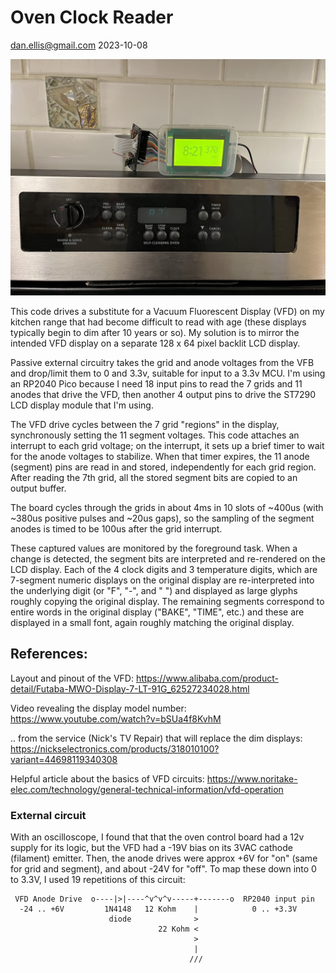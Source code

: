 # Oven Clock Reader

dan.ellis@gmail.com 2023-10-08

![Oven Clock Reader](https://raw.githubusercontent.com/dpwe/oven_clock_reader/main/pics/oven_clock_reader.jpg)


This code drives a substitute for a Vacuum Fluorescent Display (VFD)
on my kitchen range that had become difficult to read with age (these
displays typically begin to dim after 10 years or so).  My solution is
to mirror the intended VFD display on a separate 128 x 64 pixel
backlit LCD display. 

Passive external circuitry takes the grid and anode voltages from the
VFB and drop/limit them to 0 and 3.3v, suitable for input to a 3.3v
MCU. I'm using an RP2040 Pico because I need 18 input pins to read the 
7 grids and 11 anodes that drive the VFD, then another 4 output pins
to drive the ST7290 LCD display module that I'm using.

The VFD drive cycles between the 7 grid "regions" in the display, 
synchronously setting the 11 segment voltages.  This code attaches an
interrupt to each grid voltage; on the interrupt, it sets up a brief 
timer to wait for the anode voltages to stabilize.  When that timer 
expires, the 11 anode (segment) pins are read in and stored, 
independently for each grid region.  After reading the 7th grid, all
the stored segment bits are copied to an output buffer.  

The board  cycles through the grids in about 4ms in 10 slots of ~400us
(with ~380us positive pulses and ~20us gaps), so the sampling of the
segment anodes is timed to be 100us after the grid interrupt.

These captured values are monitored by the foreground task.  When a
change is detected, the segment bits are interpreted and re-rendered
on the LCD display.  Each of the 4 clock digits and 3 temperature
digits, which are 7-segment numeric displays on the original display
are re-interpreted into the underlying digit (or "F", "-", and " ")
and displayed as large glyphs roughly copying the original display.
The remaining segments correspond to entire words in the original 
display ("BAKE", "TIME", etc.) and these are displayed in a small
font, again roughly matching the original display.

## References:

Layout and pinout of the VFD:
  https://www.alibaba.com/product-detail/Futaba-MWO-Display-7-LT-91G_62527234028.html

Video revealing the display model number:
  https://www.youtube.com/watch?v=bSUa4f8KvhM

.. from the service (Nick's TV Repair) that will replace the dim displays:
  https://nickselectronics.com/products/318010100?variant=44698119340308

Helpful article about the basics of VFD circuits:
  https://www.noritake-elec.com/technology/general-technical-information/vfd-operation

### External circuit

With an oscilloscope, I found that that the oven control board had a 12v
supply for its logic, but the VFD had a -19V bias on its 3VAC cathode
(filament) emitter.  Then, the anode drives were approx +6V for "on"
(same for grid and segment), and about -24V for "off".  To map these
down into 0 to 3.3V, I used 19 repetitions of this circuit:

```
 VFD Anode Drive  o----|>|----^v^v^v-----+-------o  RP2040 input pin
  -24 .. +6V         1N4148   12 Kohm    |            0 .. +3.3V
                      diode              >
                                 22 Kohm <
                                         >
                                         |
                                        ///
```